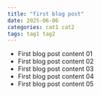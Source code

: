 ```yaml
---
title: "first blog post"
date: 2025-06-06
categories: cat1 cat2
tags: tag1 tag2
---
```


- First blog post content 01
- First blog post content 02
- First blog post content 03
- First blog post content 04
- First blog post content 05
